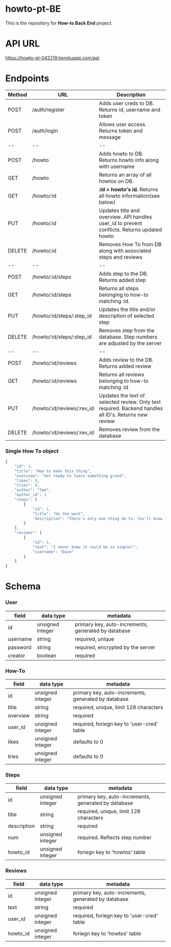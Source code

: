 # howto-pt-BE

This is the repository for **How-to Back End** project.

# API URL
https://howto-pt-042219.herokuapp.com/api

# Endpoints

| Method | URL | Description |
| -- | -- | -- |
| POST | /auth/register | Adds user creds to DB. Returns id, username and token |
| POST | /auth/login | Allows user access. Returns token and message |
| -- | -- | -- |
| POST | /howto | Adds howto to DB. Returns howto info along with username |
| GET | /howto | Returns an array of all howtos on DB. |
| GET | /howto/:id | **:id = howto's id.** Returns all howto information(see below) |
| PUT | /howto/:id | Updates title and overview. API handles user_id to prevent conflicts. Returns updated howto |
| DELETE | /howto/:id | Removes How To from DB along with associated steps and reviews |
| -- | -- | -- |
| POST | /howto/:id/steps | Adds step to the DB. Returns added step |
| GET | /howto/:id/steps | Returns all steps belonging to how-to matching :id. |
| PUT | /howto/:id/steps/:step_id | Updates the title and/or description of selected step |
| DELETE | /howto/:id/steps/:step_id | Removes step from the database. Step numbers are adjusted by the server |
| -- | -- | -- |
| POST | /howto/:id/reviews | Adds review to the DB. Returns added review |
| GET | /howto/:id/reviews | Returns all reviews belonging to how-to matching :id |
| PUT | /howto/:id/reviews/:rev_id | Updates the text of selected review. Only text required. Backend handles all ID's. Returns new review |
| DELETE | /howto/:id/reviews/:rev_id | Removes review from the database |

### Single How To object
```js
{
    "id": 1,
    "title": "How to make this thing",
    "overview": "Get ready to learn something grand",
    "likes": 0,
    "tries": 0,
    "author": "Sam",
    "author_id": 1
    "steps": [
        {
            "id": 1,
            "title": "Do the work",
            "description": "There's only one thing do to. You'll know it when you see it."
        }
    ],
    "reviews": [
        {
            "id": 1,
            "text": "I never knew it could be so simple!",
            "username": "Dave"
        }
    ]
}
```

# Schema

### User

| field | data type        | metadata |
| ----- | ---------------- | -- |
| id    | unsigned integer | primary key, auto-increments, generated by database |
| username | string        | required, unique |
| password | string | required, encrypted by the server |
| creator | boolean | required |

### How-To

| field | data type        | metadata |
| ----- | ---------------- | -- |
| id    | unsigned integer | primary key, auto-increments, generated by database |
| title | string | required, unique, limit 128 characters |
| overview | string | required |
| user_id | unsigned integer | required, foriegn key to 'user-cred' table |
| likes | unsigned integer | defaults to 0 |
| tries | unsigned integer | defaults to 0 |

### Steps 

| field | data type        | metadata |
| ----- | ---------------- | -- |
| id    | unsigned integer | primary key, auto-increments, generated by database |
| title | string | required, unique, limit 128 characters |
| description | string | required |
| num | unsigned integer | required. Reflects step number |
| howto_id | unsigned integer | foriegn key to 'howtos' table |

### Reviews

| field | data type        | metadata |
| ----- | ---------------- | -- |
| id    | unsigned integer | primary key, auto-increments, generated by database |
| text | string | required |
| user_id | unsigned integer | required, foriegn key to 'user-cred' table |
| howto_id | unsigned integer | foriegn key to 'howtos' table |
